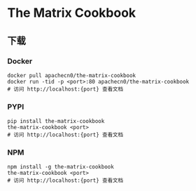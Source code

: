 # The Matrix Cookbook

## 下载

### Docker

```
docker pull apachecn0/the-matrix-cookbook
docker run -tid -p <port>:80 apachecn0/the-matrix-cookbook
# 访问 http://localhost:{port} 查看文档
```

### PYPI

```
pip install the-matrix-cookbook
the-matrix-cookbook <port>
# 访问 http://localhost:{port} 查看文档
```

### NPM

```
npm install -g the-matrix-cookbook
the-matrix-cookbook <port>
# 访问 http://localhost:{port} 查看文档
```